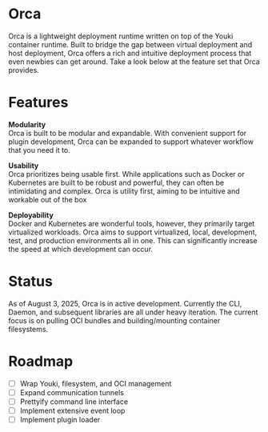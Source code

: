 # Orca
Orca is a lightweight deployment runtime written on top
of the Youki container runtime. Built to bridge the gap
between virtual deployment and host deployment, Orca offers
a rich and intuitive deployment process that even newbies
can get around. Take a look below at the feature set that
Orca provides.

# Features

**Modularity** <br>
Orca is built to be modular and expandable. With convenient
support for plugin development, Orca can be expanded to
support whatever workflow that you need it to.

**Usability** <br>
Orca prioritizes being usable first. While applications such
as Docker or Kubernetes are built to be robust and powerful,
they can often be intimidating and complex. Orca is utility
first, aiming to be intuitive and workable out of the box

**Deployability** <br>
Docker and Kubernetes are wonderful tools, however, they primarily
target virtualized workloads. Orca aims to support virtualized, 
local, development, test, and production environments all in one. 
This can significantly increase the speed at which development can occur.

# Status
As of August 3, 2025, Orca is in active development. Currently the
CLI, Daemon, and subsequent libraries are all under heavy
iteration. The current focus is on pulling OCI bundles and building/mounting
container filesystems.

# Roadmap
- [ ] Wrap Youki, filesystem, and OCI management
- [ ] Expand communication tunnels
- [ ] Prettyify command line interface
- [ ] Implement extensive event loop
- [ ] Implement plugin loader
